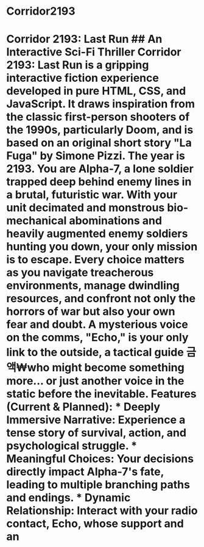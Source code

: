 # Corridor2193
# Corridor 2193: Last Run  ## An Interactive Sci-Fi Thriller  **Corridor 2193: Last Run** is a gripping interactive fiction experience developed in pure HTML, CSS, and JavaScript. It draws inspiration from the classic first-person shooters of the 1990s, particularly Doom, and is based on an original short story "La Fuga" by Simone Pizzi.  **The year is 2193.** You are Alpha-7, a lone soldier trapped deep behind enemy lines in a brutal, futuristic war. With your unit decimated and monstrous bio-mechanical abominations and heavily augmented enemy soldiers hunting you down, your only mission is to escape. Every choice matters as you navigate treacherous environments, manage dwindling resources, and confront not only the horrors of war but also your own fear and doubt.  A mysterious voice on the comms, "Echo," is your only link to the outside, a tactical guide 금액₩who might become something more... or just another voice in the static before the inevitable.  **Features (Current & Planned):** *   **Deeply Immersive Narrative:** Experience a tense story of survival, action, and psychological struggle. *   **Meaningful Choices:** Your decisions directly impact Alpha-7's fate, leading to multiple branching paths and endings. *   **Dynamic Relationship:** Interact with your radio contact, Echo, whose support and an
